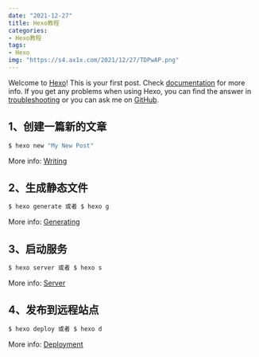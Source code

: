 ```yaml
---
date: "2021-12-27"
title: Hexo教程
categories: 
- Hexo教程
tags: 
- Hexo
img: "https://s4.ax1x.com/2021/12/27/TDPwAP.png"
---
```

Welcome to [Hexo](https://hexo.io/)! This is your first post. Check [documentation](https://hexo.io/docs/) for more info. If you get any problems when using Hexo, you can find the answer in [troubleshooting](https://hexo.io/docs/troubleshooting.html) or you can ask me on [GitHub](https://github.com/hexojs/hexo/issues).

## 1、创建一篇新的文章

``` bash
$ hexo new "My New Post"
```

More info: [Writing](https://hexo.io/docs/writing.html)

## 2、生成静态文件

``` bash
$ hexo generate 或者 $ hexo g
```

More info: [Generating](https://hexo.io/docs/generating.html)

## 3、启动服务

``` bash
$ hexo server 或者 $ hexo s
```

More info: [Server](https://hexo.io/docs/server.html)

## 4、发布到远程站点

``` bash
$ hexo deploy 或者 $ hexo d
```

More info: [Deployment](https://hexo.io/docs/one-command-deployment.html)
